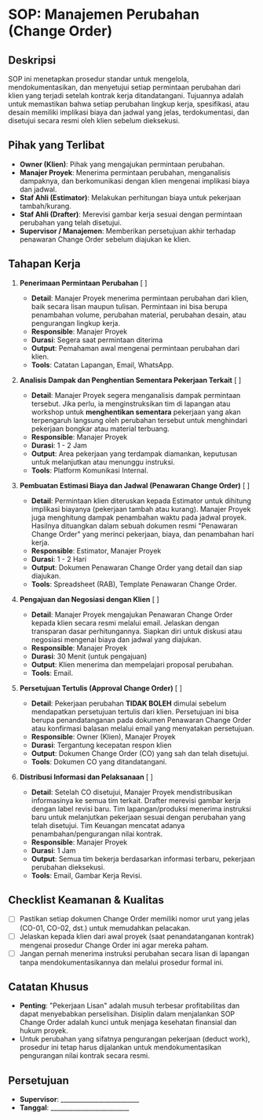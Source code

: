 # SOP: Manajemen Perubahan (Change Order)

## Deskripsi
SOP ini menetapkan prosedur standar untuk mengelola, mendokumentasikan, dan menyetujui setiap permintaan perubahan dari klien yang terjadi setelah kontrak kerja ditandatangani. Tujuannya adalah untuk memastikan bahwa setiap perubahan lingkup kerja, spesifikasi, atau desain memiliki implikasi biaya dan jadwal yang jelas, terdokumentasi, dan disetujui secara resmi oleh klien sebelum dieksekusi.

## Pihak yang Terlibat
- **Owner (Klien)**: Pihak yang mengajukan permintaan perubahan.
- **Manajer Proyek**: Menerima permintaan perubahan, menganalisis dampaknya, dan berkomunikasi dengan klien mengenai implikasi biaya dan jadwal.
- **Staf Ahli (Estimator)**: Melakukan perhitungan biaya untuk pekerjaan tambah/kurang.
- **Staf Ahli (Drafter)**: Merevisi gambar kerja sesuai dengan permintaan perubahan yang telah disetujui.
- **Supervisor / Manajemen**: Memberikan persetujuan akhir terhadap penawaran Change Order sebelum diajukan ke klien.

## Tahapan Kerja
1. **Penerimaan Permintaan Perubahan** [ ]
   - **Detail**: Manajer Proyek menerima permintaan perubahan dari klien, baik secara lisan maupun tulisan. Permintaan ini bisa berupa penambahan volume, perubahan material, perubahan desain, atau pengurangan lingkup kerja.
   - **Responsible**: Manajer Proyek
   - **Durasi**: Segera saat permintaan diterima
   - **Output**: Pemahaman awal mengenai permintaan perubahan dari klien.
   - **Tools**: Catatan Lapangan, Email, WhatsApp.

2. **Analisis Dampak dan Penghentian Sementara Pekerjaan Terkait** [ ]
   - **Detail**: Manajer Proyek segera menganalisis dampak permintaan tersebut. Jika perlu, ia menginstruksikan tim di lapangan atau workshop untuk **menghentikan sementara** pekerjaan yang akan terpengaruh langsung oleh perubahan tersebut untuk menghindari pekerjaan bongkar atau material terbuang.
   - **Responsible**: Manajer Proyek
   - **Durasi**: 1 - 2 Jam
   - **Output**: Area pekerjaan yang terdampak diamankan, keputusan untuk melanjutkan atau menunggu instruksi.
   - **Tools**: Platform Komunikasi Internal.

3. **Pembuatan Estimasi Biaya dan Jadwal (Penawaran Change Order)** [ ]
   - **Detail**: Permintaan klien diteruskan kepada Estimator untuk dihitung implikasi biayanya (pekerjaan tambah atau kurang). Manajer Proyek juga menghitung dampak penambahan waktu pada jadwal proyek. Hasilnya dituangkan dalam sebuah dokumen resmi "Penawaran Change Order" yang merinci pekerjaan, biaya, dan penambahan hari kerja.
   - **Responsible**: Estimator, Manajer Proyek
   - **Durasi**: 1 - 2 Hari
   - **Output**: Dokumen Penawaran Change Order yang detail dan siap diajukan.
   - **Tools**: Spreadsheet (RAB), Template Penawaran Change Order.

4. **Pengajuan dan Negosiasi dengan Klien** [ ]
   - **Detail**: Manajer Proyek mengajukan Penawaran Change Order kepada klien secara resmi melalui email. Jelaskan dengan transparan dasar perhitungannya. Siapkan diri untuk diskusi atau negosiasi mengenai biaya dan jadwal yang diajukan.
   - **Responsible**: Manajer Proyek
   - **Durasi**: 30 Menit (untuk pengajuan)
   - **Output**: Klien menerima dan mempelajari proposal perubahan.
   - **Tools**: Email.

5. **Persetujuan Tertulis (Approval Change Order)** [ ]
   - **Detail**: Pekerjaan perubahan **TIDAK BOLEH** dimulai sebelum mendapatkan persetujuan tertulis dari klien. Persetujuan ini bisa berupa penandatanganan pada dokumen Penawaran Change Order atau konfirmasi balasan melalui email yang menyatakan persetujuan.
   - **Responsible**: Owner (Klien), Manajer Proyek
   - **Durasi**: Tergantung kecepatan respon klien
   - **Output**: Dokumen Change Order (CO) yang sah dan telah disetujui.
   - **Tools**: Dokumen CO yang ditandatangani.

6. **Distribusi Informasi dan Pelaksanaan** [ ]
   - **Detail**: Setelah CO disetujui, Manajer Proyek mendistribusikan informasinya ke semua tim terkait. Drafter merevisi gambar kerja dengan label revisi baru. Tim lapangan/produksi menerima instruksi baru untuk melanjutkan pekerjaan sesuai dengan perubahan yang telah disetujui. Tim Keuangan mencatat adanya penambahan/pengurangan nilai kontrak.
   - **Responsible**: Manajer Proyek
   - **Durasi**: 1 Jam
   - **Output**: Semua tim bekerja berdasarkan informasi terbaru, pekerjaan perubahan dieksekusi.
   - **Tools**: Email, Gambar Kerja Revisi.

## Checklist Keamanan & Kualitas
- [ ] Pastikan setiap dokumen Change Order memiliki nomor urut yang jelas (CO-01, CO-02, dst.) untuk memudahkan pelacakan.
- [ ] Jelaskan kepada klien dari awal proyek (saat penandatanganan kontrak) mengenai prosedur Change Order ini agar mereka paham.
- [ ] Jangan pernah menerima instruksi perubahan secara lisan di lapangan tanpa mendokumentasikannya dan melalui prosedur formal ini.

## Catatan Khusus
- **Penting**: "Pekerjaan Lisan" adalah musuh terbesar profitabilitas dan dapat menyebabkan perselisihan. Disiplin dalam menjalankan SOP Change Order adalah kunci untuk menjaga kesehatan finansial dan hukum proyek.
- Untuk perubahan yang sifatnya pengurangan pekerjaan (deduct work), prosedur ini tetap harus dijalankan untuk mendokumentasikan pengurangan nilai kontrak secara resmi.

## Persetujuan
- **Supervisor**: _________________________
- **Tanggal**: _________________________
